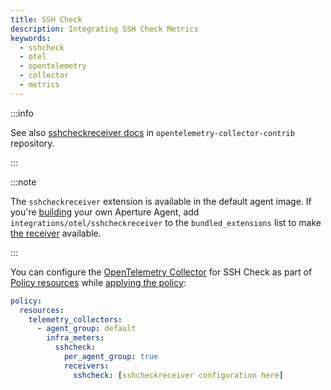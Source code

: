 ```yaml
---
title: SSH Check
description: Integrating SSH Check Metrics
keywords:
  - sshcheck
  - otel
  - opentelemetry
  - collector
  - metrics
---
```


:::info

See also [sshcheckreceiver docs][receiver] in `opentelemetry-collector-contrib`
repository.

:::

:::note

The `sshcheckreceiver` extension is available in the default agent image. If
you're [building][build] your own Aperture Agent, add
`integrations/otel/sshcheckreceiver` to the `bundled_extensions` list to make
[the receiver][receiver] available.

:::

You can configure the [OpenTelemetry Collector][opentelemetry-collector] for SSH
Check as part of [Policy resources][policy-resources] while [applying the
policy][applying-policy]:

```yaml
policy:
  resources:
    telemetry_collectors:
      - agent_group: default
        infra_meters:
          sshcheck:
            per_agent_group: true
            receivers:
              sshcheck: [sshcheckreceiver configuration here]
```

[build]: /reference/aperturectl/build/agent/agent.md
[receiver]:
  https://github.com/open-telemetry/opentelemetry-collector-contrib/tree/main/receiver/sshcheckreceiver
[opentelemetry-collector]: /reference/policies/spec.md#telemetry-collector
[applying-policy]: /use-cases/use-cases.md
[policy-resources]: /reference/policies/spec.md#resources
